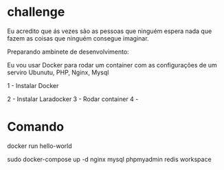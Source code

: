 # challenge
Eu acredito que ás vezes são as pessoas que ninguém espera nada que fazem as coisas que ninguém consegue imaginar.

Preparando ambinete de desenvolvimento:

Eu vou usar Docker para rodar um container com as configurações de um serviro Ubunutu, PHP, Nginx, Mysql

1 - Instalar Docker
    
2 - Instalar Laradocker
3 - Rodar container 
4 - 
# Comando 
docker run hello-world

sudo docker-compose up -d nginx mysql phpmyadmin redis workspace

